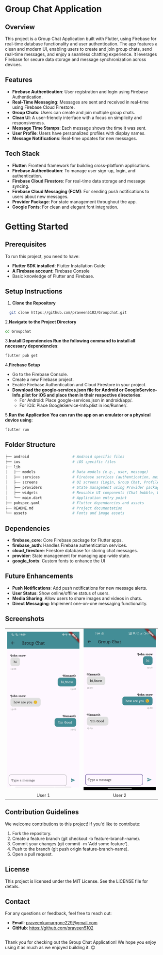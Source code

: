 # Group Chat Application

## Overview

This project is a Group Chat Application built with Flutter, using Firebase for real-time database functionality and user authentication. The app features a clean and modern UI, enabling users to create and join group chats, send real-time messages, and enjoy a seamless chatting experience. It leverages Firebase for secure data storage and message synchronization across devices.

## Features

- **Firebase Authentication**: User registration and login using Firebase Authentication.
- **Real-Time Messaging**: Messages are sent and received in real-time using Firebase Cloud Firestore.
- **Group Chats**: Users can create and join multiple group chats.
- **Clean UI**: A user-friendly interface with a focus on simplicity and responsiveness.
- **Message Time Stamps**: Each message shows the time it was sent.
- **User Profile**: Users have personalized profiles with display names.
- **Message Notifications**: Real-time updates for new messages.

## Tech Stack

- **Flutter**: Frontend framework for building cross-platform applications.
- **Firebase Authentication**: To manage user sign-up, login, and authentication.
- **Firebase Cloud Firestore**: For real-time data storage and message syncing.
- **Firebase Cloud Messaging (FCM)**: For sending push notifications to users about new messages.
- **Provider Package**: For state management throughout the app.
- **Google Fonts**: For clean and elegant font integration.

# Getting Started

## Prerequisites
To run this project, you need to have:
- **Flutter SDK installed**: Flutter Installation Guide
- **A Firebase account**: Firebase Console
- Basic knowledge of Flutter and Firebase.

## Setup Instructions

1. **Clone the Repository**
 ```bash
   git clone https://github.com/praveen5102/Groupchat.git
```
   
2.**Navigate to the Project Directory**
   ```bash
   cd Groupchat
```
3.**Install Dependencies Run the following command to install all necessary dependencies**:
   ```bash
   flutter pub get
```
4.**Firebase Setup**
- Go to the Firebase Console.
- Create a new Firebase project.
- Enable Firebase Authentication and Cloud Firestore in your project.
- **Download the google-services.json file for Android or GoogleService-Info.plist for iOS and place them in their respective directories**:
   - For Android: Place google-services.json in android/app/.
   - For iOS: Place GoogleService-Info.plist in ios/Runner/.

5.**Run the Application You can run the app on an emulator or a physical device using**:
   ```bash
   flutter run
```

## Folder Structure
```bash
├── android                    # Android specific files
├── ios                        # iOS specific files
├── lib
│   ├── models                 # Data models (e.g., user, message)
│   ├── services               # Firebase services (authentication, messaging, database)
│   ├── screens                # UI screens (Login, Group Chat, Profile, etc.)
│   ├── providers              # State management using Provider package
│   ├── widgets                # Reusable UI components (Chat bubble, buttons, etc.)
│   └── main.dart              # Application entry point
├── pubspec.yaml               # Flutter dependencies and assets
├── README.md                  # Project documentation
└── assets                     # Fonts and image assets
```

## Dependencies

- **firebase_core**: Core Firebase package for Flutter apps.
- **firebase_auth**: Handles Firebase authentication services.
- **cloud_firestore**: Firestore database for storing chat messages.
- **provider**: State management for managing app-wide state.
- **google_fonts**: Custom fonts to enhance the UI

## Future Enhancements

- **Push Notifications**: Add push notifications for new message alerts.
- **User Status**: Show online/offline status of users.
- **Media Sharing**: Allow users to share images and videos in chats.
- **Direct Messaging**: Implement one-on-one messaging functionality.

## Screenshots

<table>
  <tr>
    <td>
      <img src="https://github.com/Praveen5102/Groupchat/blob/main/lib/assets/output.jpeg" alt="sample Output" width="400"/>
    </td>
    <td>
      <img src="https://github.com/Praveen5102/Groupchat/blob/main/lib/assets/output2.jpeg" alt="sample Output" width="400"/>
    </td>
  </tr>
  <tr>
    <td align="center">User 1</td>
    <td align="center">User 2</td>
  </tr>
</table>



## Contribution Guidelines

We welcome contributions to this project! If you'd like to contribute:

1. Fork the repository.
2. Create a feature branch (git checkout -b feature-branch-name).
3. Commit your changes (git commit -m 'Add some feature').
4. Push to the branch (git push origin feature-branch-name).
5. Open a pull request.


## License

This project is licensed under the MIT License. See the LICENSE file for details.

## Contact

For any questions or feedback, feel free to reach out:
- **Email**: praveenkumargone229@gmail.com
- **GitHub**: https://github.com/praveen5102

## 

Thank you for checking out the Group Chat Application! We hope you enjoy using it as much as we enjoyed building it. 😊







   
